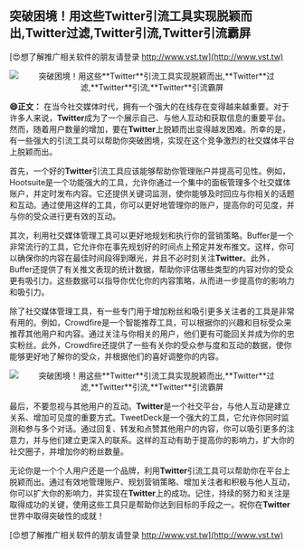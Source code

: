 ## **突破困境！用这些**Twitter**引流工具实现脱颖而出,**Twitter**过滤,**Twitter**引流,**Twitter**引流霸屏**

[😍想了解推广相关软件的朋友请登录 http://www.vst.tw](http://www.vst.tw)

 <center><img src="https://vst.tw/MP4/tuiguang/png/0.png" alt="突破困境！用这些**Twitter**引流工具实现脱颖而出,**Twitter**过滤,**Twitter**引流,**Twitter**引流霸屏"></center>

**😄正文：**
在当今社交媒体时代，拥有一个强大的在线存在变得越来越重要。对于许多人来说，**Twitter**成为了一个展示自己、与他人互动和获取信息的重要平台。然而，随着用户数量的增加，要在**Twitter**上脱颖而出变得越发困难。所幸的是，有一些强大的引流工具可以帮助你突破困境，实现在这个竞争激烈的社交媒体平台上脱颖而出。

首先，一个好的**Twitter**引流工具应该能够帮助你管理账户并提高可见性。例如，Hootsuite是一个功能强大的工具，允许你通过一个集中的面板管理多个社交媒体账户，并定时发布内容。它还提供关键词监测，使你能够及时回应与你相关的话题和互动。通过使用这样的工具，你可以更好地管理你的账户，提高你的可见度，并与你的受众进行更有效的互动。

其次，利用社交媒体管理工具可以更好地规划和执行你的营销策略。Buffer是一个非常流行的工具，它允许你在事先规划好的时间点上预定并发布推文。这样，你可以确保你的内容在最佳时间段得到曝光，并且不必时刻关注**Twitter**。此外，Buffer还提供了有关推文表现的统计数据，帮助你评估哪些类型的内容对你的受众更有吸引力。这些数据可以指导你优化你的内容策略，从而进一步提高你的影响力和吸引力。

除了社交媒体管理工具，有一些专门用于增加粉丝和吸引更多关注者的工具是非常有用的。例如，Crowdfire是一个智能推荐工具，可以根据你的兴趣和目标受众来推荐其他用户和内容。通过关注与你相关的用户，他们更有可能回关并成为你的忠实粉丝。此外，Crowdfire还提供了一些有关你的受众参与度和互动的数据，使你能够更好地了解你的受众，并根据他们的喜好调整你的内容。

 <center><img src="https://vst.tw/MP4/tuiguang/png/1.png" alt="突破困境！用这些**Twitter**引流工具实现脱颖而出,**Twitter**过滤,**Twitter**引流,**Twitter**引流霸屏"></center>

最后，不要忽视与其他用户的互动。**Twitter**是一个社交平台，与他人互动是建立关系、增加可见度的重要方式。TweetDeck是一个强大的工具，它允许你同时监测和参与多个对话。通过回复、转发和点赞其他用户的内容，你可以吸引更多的注意力，并与他们建立更深入的联系。这样的互动有助于提高你的影响力，扩大你的社交圈子，并增加你的粉丝数量。

无论你是一个个人用户还是一个品牌，利用**Twitter**引流工具可以帮助你在平台上脱颖而出。通过有效地管理账户、规划营销策略、增加关注者和积极与他人互动，你可以扩大你的影响力，并实现在**Twitter**上的成功。记住，持续的努力和关注是取得成功的关键，使用这些工具只是帮助你达到目标的手段之一。祝你在**Twitter**世界中取得突破性的成就！

[😍想了解推广相关软件的朋友请登录 http://www.vst.tw](http://www.vst.tw)



